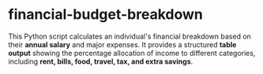 # financial-budget-breakdown
This Python script calculates an individual's financial breakdown based on their **annual salary** and major expenses. It provides a structured **table output** showing the percentage allocation of income to different categories, including **rent, bills, food, travel, tax, and extra savings**.

